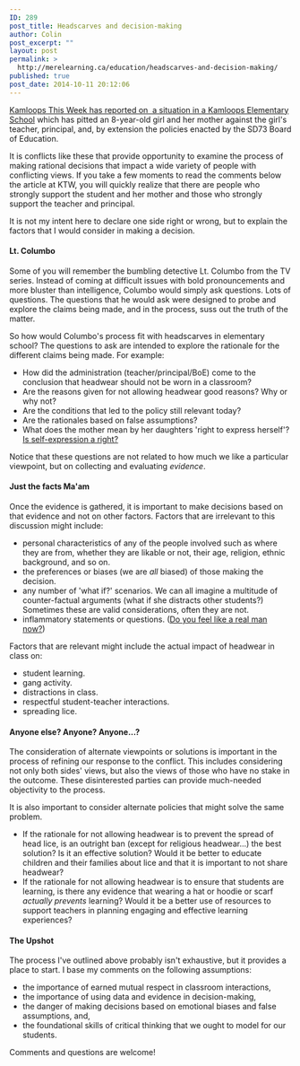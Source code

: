 ```yaml
---
ID: 289
post_title: Headscarves and decision-making
author: Colin
post_excerpt: ""
layout: post
permalink: >
  http://merelearning.ca/education/headscarves-and-decision-making/
published: true
post_date: 2014-10-11 20:12:06
---
```

<a href="http://www.kamloopsthisweek.com/scarf-issue-comes-head-lloyd-george-elementary-kamloops/" target="_blank">Kamloops This Week has reported on  a situation in a Kamloops Elementary School</a> which has pitted an 8-year-old girl and her mother against the girl's teacher, principal, and, by extension the policies enacted by the SD73 Board of Education.

It is conflicts like these that provide opportunity to examine the process of making rational decisions that impact a wide variety of people with conflicting views. If you take a few moments to read the comments below the article at KTW, you will quickly realize that there are people who strongly support the student and her mother and those who strongly support the teacher and principal.

It is not my intent here to declare one side right or wrong, but to explain the factors that I would consider in making a decision.
<h4>Lt. Columbo</h4>
Some of you will remember the bumbling detective Lt. Columbo from the TV series. Instead of coming at difficult issues with bold pronouncements and more bluster than intelligence, Columbo would simply ask questions. Lots of questions. The questions that he would ask were designed to probe and explore the claims being made, and in the process, suss out the truth of the matter.

So how would Columbo's process fit with headscarves in elementary school? The questions to ask are intended to explore the rationale for the different claims being made. For example:
<ul>
	<li>How did the administration (teacher/principal/BoE) come to the conclusion that headwear should not be worn in a classroom?</li>
	<li>Are the reasons given for not allowing headwear good reasons? Why or why not?</li>
	<li>Are the conditions that led to the policy still relevant today?</li>
	<li>Are the rationales based on false assumptions?</li>
	<li>What does the mother mean by her daughters 'right to express herself'?  <a href="http://laws-lois.justice.gc.ca/eng/const/page-15.html" target="_blank">Is self-expression a right?</a></li>
</ul>
Notice that these questions are not related to how much we like a particular viewpoint, but on collecting and evaluating <em>evidence</em>.
<h4>Just the facts Ma'am</h4>
Once the evidence is gathered, it is important to make decisions based on that evidence and not on other factors. Factors that are irrelevant to this discussion might include:
<ul>
	<li>personal characteristics of any of the people involved such as where they are from, whether they are likable or not, their age, religion, ethnic background, and so on.</li>
	<li>the preferences or biases (we are <em>all</em> biased) of those making the decision.</li>
	<li>any number of 'what if?' scenarios. We can all imagine a multitude of counter-factual arguments (what if she distracts other students?) Sometimes these are valid considerations, often they are not.</li>
	<li>inflammatory statements or questions. (<a href="http://www.kamloopsthisweek.com/scarf-issue-comes-head-lloyd-george-elementary-kamloops/#comment-46285" target="_blank">Do you feel like a real man now?</a>)</li>
</ul>
Factors that are relevant might include the actual impact of headwear in class on:
<ul>
	<li>student learning.</li>
	<li>gang activity.</li>
	<li>distractions in class.</li>
	<li>respectful student-teacher interactions.</li>
	<li>spreading lice.</li>
</ul>
<h4>Anyone else? Anyone? Anyone...?</h4>
The consideration of alternate viewpoints or solutions is important in the process of refining our response to the conflict. This includes considering not only both sides' views, but also the views of those who have no stake in the outcome. These disinterested parties can provide much-needed objectivity to the process.

It is also important to consider alternate policies that might solve the same problem.
<ul>
	<li>If the rationale for not allowing headwear is to prevent the spread of head lice, is an outright ban (except for religious headwear...) the best solution? Is it an effective solution? Would it be better to educate children and their families about lice and that it is important to not share headwear?</li>
	<li>If the rationale for not allowing headwear is to ensure that students are learning, is there any evidence that wearing a hat or hoodie or scarf <em>actually prevents</em> learning? Would it be a better use of resources to support teachers in planning engaging and effective learning experiences?</li>
</ul>
<h4>The Upshot</h4>
The process I've outlined above probably isn't exhaustive, but it provides a place to start. I base my comments on the following assumptions:
<ul>
	<li>the importance of earned mutual respect in classroom interactions,</li>
	<li>the importance of using data and evidence in decision-making,</li>
	<li>the danger of making decisions based on emotional biases and false assumptions, and,</li>
	<li>the foundational skills of critical thinking that we ought to model for our students.</li>
</ul>
Comments and questions are welcome!